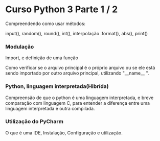 <h1>Curso Python 3 Parte 1 / 2</h1>
<p>Compreendendo como usar métodos:</p>
<p>input(), random(), round(), int(), interpolação .format(), abs(), print()</p>  

<h3>Modulação</h3>
<p>Import, e definição de uma função</p>
<p>Como verificar se o arquivo principal é o próprio arquivo ou se ele está sendo importado por outro arquivo principal, utilizando "__name__ ".</p>

<h3>Python, linguagem interpretada(Hibrída)</h3>
<p>Compreensão de que o python é uma linguagem interpretada, e breve comparação com linguagem C, para entender a diferença entre uma linguagem interpretada e outra compilada. </p>

<h3>Utilização do PyCharm</h3>
<p>O que é uma IDE, Instalação, Configuração e utilização.</p>
